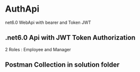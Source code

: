# AuthApi
net6.0 WebApi with bearer and Token JWT

## .net6.0 Api with JWT Token Authorization

2 Roles : Employee and Manager

## Postman Collection in solution folder
